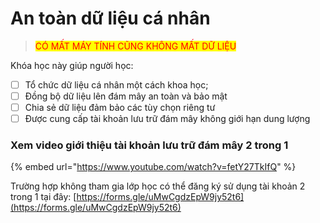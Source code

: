# An toàn dữ liệu cá nhân

> <mark style="color:red;">CÓ MẤT MÁY TÍNH CŨNG KHÔNG MẤT DỮ LIỆU</mark>

Khóa học này giúp người học: &#x20;

* [ ] Tổ chức dữ liệu cá nhân một cách khoa học;
* [ ] Đồng bộ dữ liệu lên đám mây an toàn và bảo mật
* [ ] Chia sẻ dữ liệu đảm bảo các tùy chọn riêng tư
* [ ] Được cung cấp tài khoản lưu trữ đám mây không giới hạn dung lượng

### Xem video giới thiệu tài khoản lưu trữ đám mây 2 trong 1

{% embed url="https://www.youtube.com/watch?v=fetY27TkIfQ" %}

Trường hợp không tham gia lớp học có thể đăng ký sử dụng tài khoản 2 trong 1 tại đây: [https://forms.gle/uMwCgdzEpW9jy52t6](https://forms.gle/uMwCgdzEpW9jy52t6)
